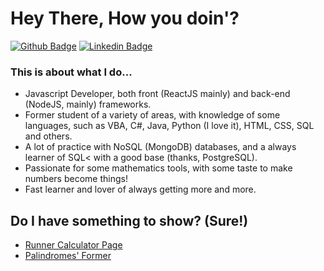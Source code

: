 # Hey There, How you doin'?

[![Github Badge](https://img.shields.io/badge/-Github-000?style=flat-square&logo=Github&logoColor=white&link=https://github.com/sergioneto12)](https://github.com/sergioneto12)
[![Linkedin Badge](https://img.shields.io/badge/-LinkedIn-blue?style=flat-square&logo=Linkedin&logoColor=white&link=https://www.linkedin.com/in/sergioguilhermeneto/)](https://www.linkedin.com/in/sergioguilhermeneto/)

### This is about what I do...
- Javascript Developer, both front (ReactJS mainly) and back-end (NodeJS, mainly) frameworks.
- Former student of a variety of areas, with knowledge of some languages, such as VBA, C#, Java, Python (I love it), HTML, CSS, SQL and others.
- A lot of practice with NoSQL (MongoDB) databases, and a always learner of SQL< with a good base (thanks, PostgreSQL).
- Passionate for some mathematics tools, with some taste to make numbers become things!
- Fast learner and lover of always getting more and more.

## Do I have something to show? (Sure!)
- [Runner Calculator Page](https://calculadoradecorrida.vercel.app) 
- [Palindromes' Former](https:/palindromestest.netlify.app)

<!--
**sergioneto12/sergioneto12** is a ✨ _special_ ✨ repository because its `README.md` (this file) appears on your GitHub profile.

Here are some ideas to get you started:

- 🔭 I’m currently working on ...
- 🌱 I’m currently learning ...
- 👯 I’m looking to collaborate on ...
- 🤔 I’m looking for help with ...
- 💬 Ask me about ...
- 📫 How to reach me: ...
- 😄 Pronouns: ...
- ⚡ Fun fact: ...
-->
